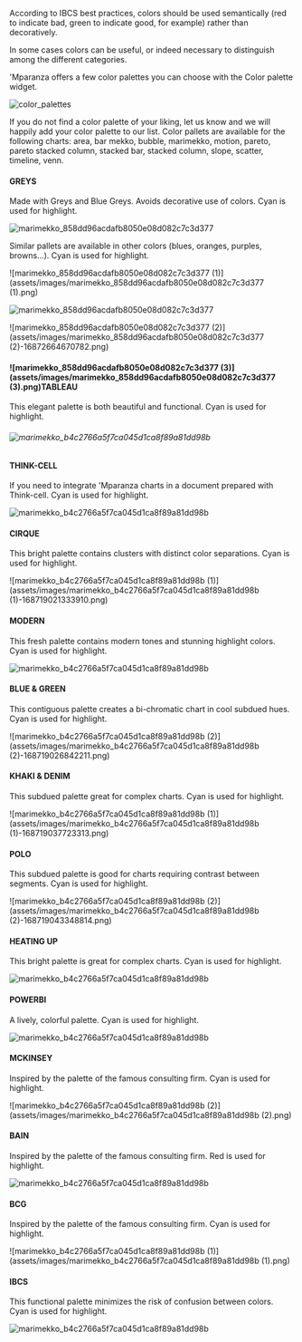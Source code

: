According to IBCS best practices, colors should be used semantically (red to indicate bad, green to indicate good, for example) rather than decoratively. 

In some cases colors can be useful, or indeed necessary to distinguish among the different categories. 

'Mparanza offers a few color palettes you can choose with the Color palette widget. 

![color_palettes](assets/images/color_palettes-16872697272583.png)

If you do not find a color palette of your liking, let us know and we will happily add your color palette to our list. Color pallets are available for the following charts: area, bar mekko, bubble, marimekko, motion, pareto, pareto stacked column, stacked bar, stacked column, slope, scatter, timeline, venn.

#### GREYS

Made with Greys and Blue Greys. Avoids decorative use of colors. Cyan is used for highlight. 

![marimekko_858dd96acdafb8050e08d082c7c3d377](assets/images/marimekko_858dd96acdafb8050e08d082c7c3d377.png)

Similar pallets are available in other colors (blues, oranges, purples, browns...). Cyan is used for highlight. 

![marimekko_858dd96acdafb8050e08d082c7c3d377 (1)](assets/images/marimekko_858dd96acdafb8050e08d082c7c3d377 (1).png)

![marimekko_858dd96acdafb8050e08d082c7c3d377](assets/images/marimekko_858dd96acdafb8050e08d082c7c3d377-16872663142111.png)

![marimekko_858dd96acdafb8050e08d082c7c3d377 (2)](assets/images/marimekko_858dd96acdafb8050e08d082c7c3d377 (2)-16872664670782.png)

#### ![marimekko_858dd96acdafb8050e08d082c7c3d377 (3)](assets/images/marimekko_858dd96acdafb8050e08d082c7c3d377 (3).png)TABLEAU

This elegant palette is both beautiful and functional.  Cyan is used for highlight. 

###### ![marimekko_b4c2766a5f7ca045d1ca8f89a81dd98b](assets/images/marimekko_b4c2766a5f7ca045d1ca8f89a81dd98b-168719032460612.png)

#### THINK-CELL

If you need to integrate 'Mparanza charts in a document prepared with Think-cell. Cyan is used for highlight. 

![marimekko_b4c2766a5f7ca045d1ca8f89a81dd98b](assets/images/marimekko_b4c2766a5f7ca045d1ca8f89a81dd98b-16871900901348.png)

#### CIRQUE

This bright palette contains clusters with distinct color separations. Cyan is used for highlight. 

![marimekko_b4c2766a5f7ca045d1ca8f89a81dd98b (1)](assets/images/marimekko_b4c2766a5f7ca045d1ca8f89a81dd98b (1)-168719021333910.png)

#### MODERN

This fresh palette contains modern tones and stunning highlight colors. Cyan is used for highlight. 

![marimekko_b4c2766a5f7ca045d1ca8f89a81dd98b](assets/images/marimekko_b4c2766a5f7ca045d1ca8f89a81dd98b-16871901571299.png)

#### BLUE & GREEN

This contiguous palette creates a bi-chromatic chart in cool subdued hues. Cyan is used for highlight. 

![marimekko_b4c2766a5f7ca045d1ca8f89a81dd98b (2)](assets/images/marimekko_b4c2766a5f7ca045d1ca8f89a81dd98b (2)-168719026842211.png)

#### KHAKI & DENIM

This subdued palette great for complex charts. Cyan is used for highlight. 

![marimekko_b4c2766a5f7ca045d1ca8f89a81dd98b (1)](assets/images/marimekko_b4c2766a5f7ca045d1ca8f89a81dd98b (1)-168719037723313.png)

#### POLO

This subdued palette is good for charts requiring contrast between segments. Cyan is used for highlight. 

![marimekko_b4c2766a5f7ca045d1ca8f89a81dd98b (2)](assets/images/marimekko_b4c2766a5f7ca045d1ca8f89a81dd98b (2)-168719043348814.png)

#### HEATING UP

This bright palette is great for complex charts. Cyan is used for highlight.  

![marimekko_b4c2766a5f7ca045d1ca8f89a81dd98b](assets/images/marimekko_b4c2766a5f7ca045d1ca8f89a81dd98b-168719048583515.png)

#### POWERBI 

A lively, colorful palette. Cyan is used for highlight. 

![marimekko_b4c2766a5f7ca045d1ca8f89a81dd98b](assets/images/marimekko_b4c2766a5f7ca045d1ca8f89a81dd98b-168719053958516.png)

#### MCKINSEY

Inspired by the palette of the famous consulting firm. Cyan is used for highlight. 

![marimekko_b4c2766a5f7ca045d1ca8f89a81dd98b (2)](assets/images/marimekko_b4c2766a5f7ca045d1ca8f89a81dd98b (2).png)

#### BAIN 

Inspired by the palette of the famous consulting firm. Red is used for highlight. 

![marimekko_b4c2766a5f7ca045d1ca8f89a81dd98b](assets/images/marimekko_b4c2766a5f7ca045d1ca8f89a81dd98b-16871898070696.png)

#### BCG 

Inspired by the palette of the famous consulting firm. Cyan is used for highlight. 

![marimekko_b4c2766a5f7ca045d1ca8f89a81dd98b (1)](assets/images/marimekko_b4c2766a5f7ca045d1ca8f89a81dd98b (1).png)

#### IBCS

This functional palette minimizes the risk of confusion between colors. Cyan is used for highlight. 

![marimekko_b4c2766a5f7ca045d1ca8f89a81dd98b](assets/images/marimekko_b4c2766a5f7ca045d1ca8f89a81dd98b-16871900229377.png)
